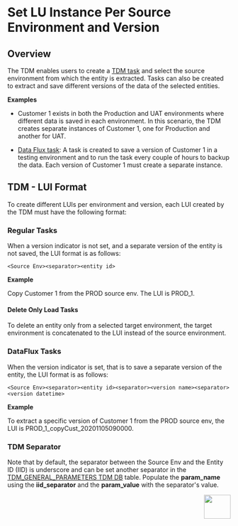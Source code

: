 # Set LU Instance Per Source Environment and Version

## Overview

The TDM enables users to create a [TDM task](/articles/TDM/tdm_overview/02_tdm_glossary.md#task) and select the source environment from which the entity is extracted. Tasks can also be created to extract and save different versions of the data of the selected entities.

**Examples**

- Customer 1 exists in both the Production and UAT environments where different data is saved in each environment. In this scenario, the TDM creates separate instances of Customer 1, one for Production and another for UAT.

- [Data Flux task](/articles/TDM/tdm_overview/02_tdm_glossary.md#data-flux): A task is created to save a version of Customer 1 in a testing environment and to run the task every couple of hours to backup the data. Each version of Customer 1 must create a separate instance.

  

## TDM - LUI Format

To create different LUIs per environment and version, each LUI created by the TDM must have the following format: 

### Regular Tasks

When a version indicator is not set, and a separate version of the entity is not saved, the LUI format is as follows: 

```
<Source Env><separator><entity id>
```

 **Example**

Copy Customer 1 from the PROD source env. The LUI is PROD_1.

#### Delete Only Load Tasks

To delete an entity only from a selected target environment, the target environment is concatenated to the LUI instead of the source environment.

### DataFlux Tasks

When the version indicator is set, that is to save a separate version of the entity, the LUI format is as follows: 

```
<Source Env><separator><entity id><separator><version name><separator><version datetime>
```

**Example**

To extract a specific version of Customer 1 from the PROD source env, the LUI is PROD_1_copyCust_20201105090000. 

### TDM Separator

Note that by default, the separator between the Source Env and the Entity ID (IID) is underscore and can be set another separator in the [TDM_GENERAL_PARAMETERS TDM DB](/articles/TDM/tdm_architecture/02_tdm_database.md#tdm_general_parameters) table. Populate the **param_name** using the **iid_separator** and the **param_value** with the separator's value.   



[<img align="right" width="60" height="54" src="/articles/images/Next.png">](02_tdm_implementation_flow.md)
